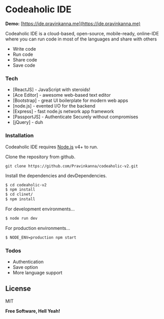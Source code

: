 # Codeaholic IDE

**Demo:** [https://ide.pravinkanna.me](https://ide.pravinkanna.me)

Codeaholic IDE is a cloud-based, open-source, mobile-ready, online-IDE where you can run code in most of the languages and share with others

- Write code
- Run code
- Share code
- Save code

### Tech

- [ReactJS] - JavaScript with steroids!
- [Ace Editor] - awesome web-based text editor
- [Bootstrap] - great UI boilerplate for modern web apps
- [node.js] - evented I/O for the backend
- [Express] - fast node.js network app framework
- [PassportJS] - Authenticate Securely without compromises
- [jQuery] - duh

### Installation

Codeaholic IDE requires [Node.js](https://nodejs.org/) v4+ to run.

Clone the repository from github.

```
git clone https://github.com/Pravinkanna/codeaholic-v2.git
```

Install the dependencies and devDependencies.

```sh
$ cd codeaholic-v2
$ npm install
$ cd clinet/
$ npm install
```

For development environments...

```sh
$ node run dev
```

For production environments...

```sh
$ NODE_ENV=production npm start
```

### Todos

- Authentication
- Save option
- More language support

## License

MIT

**Free Software, Hell Yeah!**
